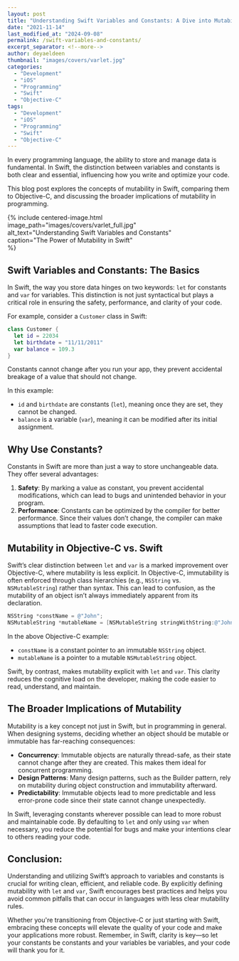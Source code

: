 ```yaml
---
layout: post
title: "Understanding Swift Variables and Constants: A Dive into Mutability"
date: "2021-11-14"
last_modified_at: "2024-09-08"
permalink: /swift-variables-and-constants/
excerpt_separator: <!--more-->
author: deyaeldeen
thumbnail: "images/covers/varlet.jpg"
categories: 
  - "Development"
  - "iOS"
  - "Programming"
  - "Swift"
  - "Objective-C"
tags: 
  - "Development"
  - "iOS"
  - "Programming"
  - "Swift"
  - "Objective-C"
---
```


In every programming language, the ability to store and manage data is fundamental. In Swift, the distinction between variables and constants is both clear and essential, influencing how you write and optimize your code. 
<!--more-->

This blog post explores the concepts of mutability in Swift, comparing them to Objective-C, and discussing the broader implications of mutability in programming.

{%
 include centered-image.html  
 image_path="images/covers/varlet_full.jpg"  
 alt_text="Understanding Swift Variables and Constants"  
 caption="The Power of Mutability in Swift"  
%}

## Swift Variables and Constants: The Basics

In Swift, the way you store data hinges on two keywords: `let` for constants and `var` for variables. This distinction is not just syntactical but plays a critical role in ensuring the safety, performance, and clarity of your code.

For example, consider a `Customer` class in Swift:
```swift
class Customer {
  let id = 22034
  let birthdate = "11/11/2011"
  var balance = 109.3
}
```

Constants cannot change after you run your app, they prevent accidental breakage of a value that should not change.

In this example:
- `id` and `birthdate` are constants (`let`), meaning once they are set, they cannot be changed.
- `balance` is a variable (`var`), meaning it can be modified after its initial assignment.

## Why Use Constants?

Constants in Swift are more than just a way to store unchangeable data. They offer several advantages:
1. **Safety**: By marking a value as constant, you prevent accidental modifications, which can lead to bugs and unintended behavior in your program.
2. **Performance**: Constants can be optimized by the compiler for better performance. Since their values don’t change, the compiler can make assumptions that lead to faster code execution.

## Mutability in Objective-C vs. Swift

Swift’s clear distinction between `let` and `var` is a marked improvement over Objective-C, where mutability is less explicit. In Objective-C, immutability is often enforced through class hierarchies (e.g., `NSString` vs. `NSMutableString`) rather than syntax. This can lead to confusion, as the mutability of an object isn’t always immediately apparent from its declaration.

```objective-c
NSString *constName = @"John";
NSMutableString *mutableName = [NSMutableString stringWithString:@"John"];
```

In the above Objective-C example:
- `constName` is a constant pointer to an immutable `NSString` object.
- `mutableName` is a pointer to a mutable `NSMutableString` object.

Swift, by contrast, makes mutability explicit with `let` and `var`. This clarity reduces the cognitive load on the developer, making the code easier to read, understand, and maintain.

## The Broader Implications of Mutability

Mutability is a key concept not just in Swift, but in programming in general. When designing systems, deciding whether an object should be mutable or immutable has far-reaching consequences:

- **Concurrency**: Immutable objects are naturally thread-safe, as their state cannot change after they are created. This makes them ideal for concurrent programming.
- **Design Patterns**: Many design patterns, such as the Builder pattern, rely on mutability during object construction and immutability afterward.
- **Predictability**: Immutable objects lead to more predictable and less error-prone code since their state cannot change unexpectedly.

In Swift, leveraging constants wherever possible can lead to more robust and maintainable code. By defaulting to `let` and only using `var` when necessary, you reduce the potential for bugs and make your intentions clear to others reading your code.

## Conclusion:

Understanding and utilizing Swift’s approach to variables and constants is crucial for writing clean, efficient, and reliable code. By explicitly defining mutability with `let` and `var`, Swift encourages best practices and helps you avoid common pitfalls that can occur in languages with less clear mutability rules.

Whether you're transitioning from Objective-C or just starting with Swift, embracing these concepts will elevate the quality of your code and make your applications more robust. Remember, in Swift, clarity is key—so let your constants be constants and your variables be variables, and your code will thank you for it.
